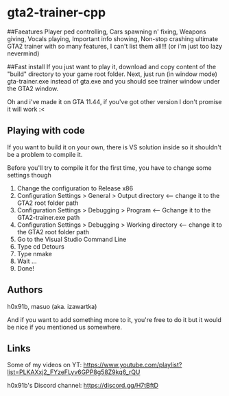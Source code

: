 # gta2-trainer-cpp

##Faeatures
Player ped controlling, Cars spawning n' fixing, Weapons giving, Vocals playing, Important info showing, Non-stop crashing ultimate GTA2 trainer with so many features, I can't list them all!!! (or i'm just too lazy nevermind)

##Fast install
If you just want to play it, download and copy content of the "build" directory to your game root folder. Next, just run (in window mode) gta-trainer.exe instead of gta.exe and you should see trainer window under the GTA2 window.

Oh and i've made it on GTA 11.44, if you've got other version I don't promise it will work :<

## Playing with code
If you want to build it on your own, there is VS solution inside so it shouldn't be a problem to compile it.

Before you'll try to compile it for the first time, you have to change some settings though
1. Change the configuration to Release x86
2. Configuration Settings > General > Output directory <-- change it to the GTA2 root folder path
3. Configuration Settings > Debugging > Program <-- Gchange it to the GTA2-trainer.exe path
4. Configuration Settings > Debugging > Working directory <-- change it to the GTA2 root folder path
5. Go to the Visual Studio Command Line
6. Type cd Detours
7. Type nmake
8. Wait ...
9. Done!

## Authors
h0x91b,
masuo (aka. izawartka)

And if you want to add something more to it, you're free to do it but it would be nice if you mentioned us somewhere.

## Links
Some of my videos on YT:
https://www.youtube.com/playlist?list=PLKAXxj2_FYzeFLyv6GPP8g58Z9kq6_rQU

h0x91b's Discord channel:
https://discord.gg/H7tBftD
